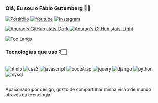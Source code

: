 ### Olá, Eu sou o Fábio Gutemberg 🤙🏻


[![Portifólio](https://img.shields.io/badge/website-000000?style=for-the-badge&logo=About.me&logoColor=white)](https://fabbiostudioportifolio.000webhostapp.com/portifolio/)
[![Youtube](https://img.shields.io/badge/YouTube-FF0000?style=for-the-badge&logo=youtube&logoColor=white)](https://www.youtube.com/@PlayerBrendan)
[![Instagram](https://img.shields.io/badge/Instagram-E4405F?style=for-the-badge&logo=instagram&logoColor=white)](https://www.youtube.com/@PlayerBrendan)


[![Anurag's GitHub stats-Dark](https://github-readme-stats.vercel.app/api?username=Fabbio-Studios&show_icons=true&theme=dark#gh-dark-mode-only)](https://github.com/anuraghazra/github-readme-stats#gh-dark-mode-only)
[![Anurag's GitHub stats-Light](https://github-readme-stats.vercel.app/api?username=Fabbio-Studios&show_icons=true&theme=default#gh-light-mode-only)](https://github.com/anuraghazra/github-readme-stats#gh-light-mode-only)

[![Top Langs](https://github-readme-stats.vercel.app/api/top-langs/?username=Fabbio-Studios&layout=donut)](https://github.com/anuraghazra/github-readme-stats)

### Tecnologias que uso 👇🏻

<div style="display: inline_block"><br>
    <img align="center" alt="html5" src="https://img.shields.io/badge/HTML5-E34F26?style=for-the-badge&logo=html5&logoColor=white" />
    <img align="center" alt="css3" src="https://img.shields.io/badge/CSS3-1572B6?style=for-the-badge&logo=css3&logoColor=white" />
    <img align="center" alt="javascript" src="https://img.shields.io/badge/JavaScript-F7DF1E?style=for-the-badge&logo=javascript&logoColor=black" />
    <img align="center" alt="bootstrap" src="https://img.shields.io/badge/Bootstrap-563D7C?style=for-the-badge&logo=bootstrap&logoColor=white" />
    <img align="center" alt="jquery" src="https://img.shields.io/badge/jQuery-0769AD?style=for-the-badge&logo=jquery&logoColor=white" />
    <img align="center" alt="django" src="https://img.shields.io/badge/Django-092E20?style=for-the-badge&logo=django&logoColor=white" />
    <img align="center" alt="python" src="https://img.shields.io/badge/Python-14354C?style=for-the-badge&logo=python&logoColor=white" />
    <img align="center" alt="mysql" src="https://img.shields.io/badge/MySQL-00000F?style=for-the-badge&logo=mysql&logoColor=white" />
</div><br>

Apaixonado por design, gosto de compartilhar minha visão de mundo através da tecnologia.
